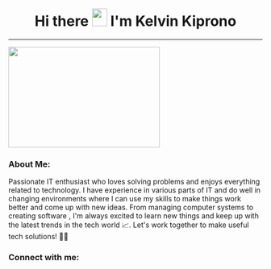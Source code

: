 
### <h1 align="center">Hi there <img src="https://raw.githubusercontent.com/iampavangandhi/iampavangandhi/master/gifs/Hi.gif" width="30px" height="35px"> I'm Kelvin Kiprono </h1>
***
<a href="https://github.com/kelvinkirui">
<img src="https://media.giphy.com/media/xTiTnxpQ3ghPiB2Hp6/giphy.gif" width="300" height="200"></a>

<h3 align="left">About Me:</h3>
Passionate IT enthusiast who loves solving problems and enjoys everything related to technology. I have experience in various parts of IT and do well in changing environments where I can use my skills to make things work better and come up with new ideas. From managing computer systems to creating software , I'm always excited to learn new things and keep up with the latest trends in the tech world 📈. Let's work together to make useful tech solutions! 👨‍💻


<h3 align="left">Connect with me:</h3>
